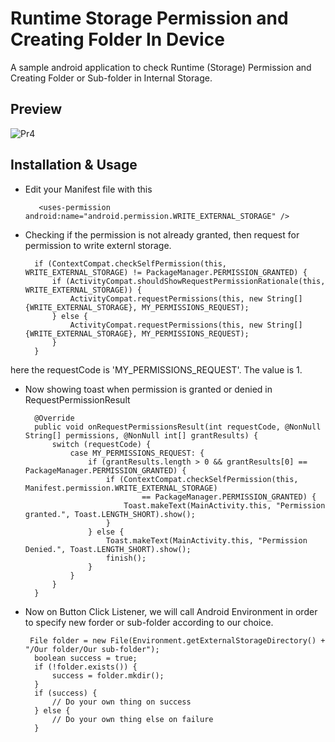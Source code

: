 # Runtime Storage Permission and Creating Folder In Device

A sample android application to check Runtime (Storage) Permission and Creating Folder or Sub-folder in Internal Storage.

## Preview

![Pr4](https://i.imgflip.com/283op7.gif)

## Installation & Usage
* Edit your Manifest file with this

     
         <uses-permission android:name="android.permission.WRITE_EXTERNAL_STORAGE" />


* Checking if the permission is not already granted, then request for permission to write externl storage. 


        if (ContextCompat.checkSelfPermission(this, WRITE_EXTERNAL_STORAGE) != PackageManager.PERMISSION_GRANTED) {
            if (ActivityCompat.shouldShowRequestPermissionRationale(this, WRITE_EXTERNAL_STORAGE)) {
                ActivityCompat.requestPermissions(this, new String[]{WRITE_EXTERNAL_STORAGE}, MY_PERMISSIONS_REQUEST);
            } else {
                ActivityCompat.requestPermissions(this, new String[]{WRITE_EXTERNAL_STORAGE}, MY_PERMISSIONS_REQUEST);
            }
        }

here the requestCode is 'MY_PERMISSIONS_REQUEST'. The value is 1.


* Now showing toast when permission is granted or denied in RequestPermissionResult

    
        @Override
        public void onRequestPermissionsResult(int requestCode, @NonNull String[] permissions, @NonNull int[] grantResults) {
            switch (requestCode) {
                case MY_PERMISSIONS_REQUEST: {
                    if (grantResults.length > 0 && grantResults[0] == PackageManager.PERMISSION_GRANTED) {
                        if (ContextCompat.checkSelfPermission(this, Manifest.permission.WRITE_EXTERNAL_STORAGE)
                                == PackageManager.PERMISSION_GRANTED) {
                            Toast.makeText(MainActivity.this, "Permission granted.", Toast.LENGTH_SHORT).show();
                        }
                    } else {
                        Toast.makeText(MainActivity.this, "Permission Denied.", Toast.LENGTH_SHORT).show();
                        finish();
                    }
                }
            }
        }


* Now on Button Click Listener, we will call Android Environment in order to specify new forder or sub-folder according to our choice.

       File folder = new File(Environment.getExternalStorageDirectory() + "/Our folder/Our sub-folder");
        boolean success = true;
        if (!folder.exists()) {
            success = folder.mkdir();
        }
        if (success) {
            // Do your own thing on success
        } else {
            // Do your own thing else on failure 
        }

